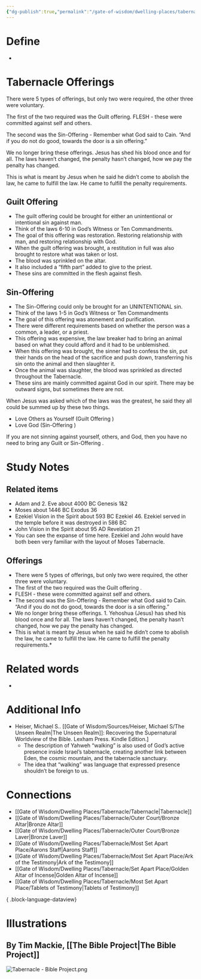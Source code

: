 ```yaml
---
{"dg-publish":true,"permalink":"/gate-of-wisdom/dwelling-places/tabernacle/tabernacle/","tags":["#GateWisdom","#Tabernacle","#T"]}
---
```


# Define
- 

# Tabernacle Offerings

There were 5 types of offerings, but only two were required, the other three were voluntary. 

The first of the two required was the Guilt offering. FLESH - these were committed against self and others.

The second was the Sin-Offering  - Remember what God said to Cain. “And if you do not do good, towards the door is a sin offering.”

We no longer bring these offerings. Jesus has shed his blood once and for all. The laws haven’t changed, the penalty hasn’t changed, how we pay the penalty has changed. 

This is what is meant by Jesus when he said he didn’t come to abolish the law, he came to fulfill the law. He came to fulfill the penalty requirements.

## Guilt Offering 

- The guilt offering could be brought for either an unintentional or intentional sin against man. 
- Think of the laws 6-10 in God’s Witness or Ten Commandments.
- The goal of this offering was restoration. Restoring relationship with man, and  restoring  relationship with God.  
- When the guilt offering was brought, a restitution in full was also brought to restore what was taken or lost.
- The blood was sprinkled on the altar.
- It also included a “fifth part” added to give to the priest. 
- These sins are committed in the flesh against flesh.

## Sin-Offering 

- The Sin-Offering  could only be brought for an UNINTENTIONAL sin. 
- Think of the laws 1-5 in God’s Witness or Ten Commandments
- The goal of this offering was atonement and purification. 
- There were different requirements based on whether the person was a common, a leader, or a priest. 
- This offering was expensive, the law breaker had to bring an animal based on what they could afford and it had to be unblemished. 
- When this offering was brought, the  sinner had to confess the sin, put their hands on the head of the sacrifice and push down, transferring his sin onto the animal and then slaughter it.
- Once the animal was slaughter, the blood was sprinkled as directed throughout the Tabernacle. 
- These sins are mainly committed against God in our spirit. There may be outward signs, but sometimes there are not.

When Jesus was asked which of the laws was the greatest, he said they all could be summed up by these two things.

- Love Others as Yourself (Guilt Offering )
- Love God (Sin-Offering )

If you are not sinning against yourself, others, and God, then you have no need to bring any Guilt or Sin-Offering . 


# Study Notes
## Related items
- Adam  and 2. Eve  about 4000 BC Genesis 1&2
- Moses about 1446 BC Exodus 36
- Ezekiel Vision in the Spirit about 593 BC Ezekiel 46. Ezekiel served in the temple before it was destroyed in 586 BC
- John Vision in the Spirit about 95 AD Revelation 21
- You can see the expanse of time here. Ezekiel and John would have both been very familiar with the layout of Moses Tabernacle. 
## Offerings
- There were 5 types of offerings, but only two were required, the other three were voluntary. 
- The first of the two required was the Guilt offering . 
- FLESH - these were committed against self and others.
- The second was the Sin-Offering - Remember what God said to Cain. “And if you do not do good, towards the door is a sin offering.”
- We no longer bring these offerings. 1. Yehoshua (Jesus)  has shed his blood once and for all. The laws haven’t changed, the penalty hasn’t changed, how we pay the penalty has changed. 
- This is what is meant by Jesus when he said he didn’t come to abolish the law, he came to fulfill the law. He came to fulfill the penalty requirements.* 
# Related words
- 

# Additional Info
- Heiser, Michael S.. [[Gate of Wisdom/Sources/Heiser, Michael S/The Unseen Realm\|The Unseen Realm]]: Recovering the Supernatural Worldview of the Bible. Lexham Press. Kindle Edition.] 
	- The description of Yahweh “walking” is also used of God’s active presence inside Israel’s tabernacle, creating another link between Eden, the cosmic mountain, and the tabernacle sanctuary.
	- The idea that “walking” was language that expressed presence shouldn’t be foreign to us.

# Connections

- [[Gate of Wisdom/Dwelling Places/Tabernacle/Tabernacle\|Tabernacle]]
- [[Gate of Wisdom/Dwelling Places/Tabernacle/Outer Court/Bronze Altar\|Bronze Altar]]
- [[Gate of Wisdom/Dwelling Places/Tabernacle/Outer Court/Bronze Laver\|Bronze Laver]]
- [[Gate of Wisdom/Dwelling Places/Tabernacle/Most Set Apart Place/Aarons Staff\|Aarons Staff]]
- [[Gate of Wisdom/Dwelling Places/Tabernacle/Most Set Apart Place/Ark of the Testimony\|Ark of the Testimony]]
- [[Gate of Wisdom/Dwelling Places/Tabernacle/Set Apart Place/Golden Altar of Incense\|Golden Altar of Incense]]
- [[Gate of Wisdom/Dwelling Places/Tabernacle/Most Set Apart Place/Tablets of Testimony\|Tablets of Testimony]]

{ .block-language-dataview}

# Illustrations

## By Tim Mackie, [[The Bible Project\|The Bible Project]]
![Tabernacle - Bible Project.png](/img/user/Assets/attachments/Tabernacle%20-%20Bible%20Project.png)